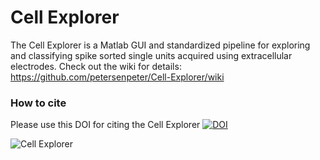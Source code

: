 # Cell Explorer
The Cell Explorer is a Matlab GUI and standardized pipeline for exploring and classifying spike sorted single units acquired using extracellular electrodes. Check out the wiki for details: https://github.com/petersenpeter/Cell-Explorer/wiki

### How to cite
Please use this DOI for citing the Cell Explorer
<a href="https://zenodo.org/badge/latestdoi/152647739"><img src="https://zenodo.org/badge/152647739.svg" alt="DOI"></a>

![Cell Explorer](https://buzsakilab.com/wp/wp-content/uploads/2019/07/Cell-Explorer.png)
